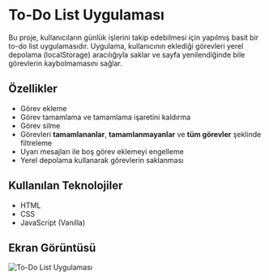 # To-Do List Uygulaması

Bu proje, kullanıcıların günlük işlerini takip edebilmesi için yapılmış basit bir to-do list uygulamasıdır. Uygulama, kullanıcının eklediği görevleri yerel depolama (localStorage) aracılığıyla saklar ve sayfa yenilendiğinde bile görevlerin kaybolmamasını sağlar.

## Özellikler

- Görev ekleme
- Görev tamamlama ve tamamlama işaretini kaldırma
- Görev silme
- Görevleri **tamamlananlar**, **tamamlanmayanlar** ve **tüm görevler** şeklinde filtreleme
- Uyarı mesajları ile boş görev eklemeyi engelleme
- Yerel depolama kullanarak görevlerin saklanması

## Kullanılan Teknolojiler

- HTML
- CSS
- JavaScript (Vanilla)

## Ekran Görüntüsü

![To-Do List Uygulaması](assets/Kayıt-2024-09-28-185835.gif)
